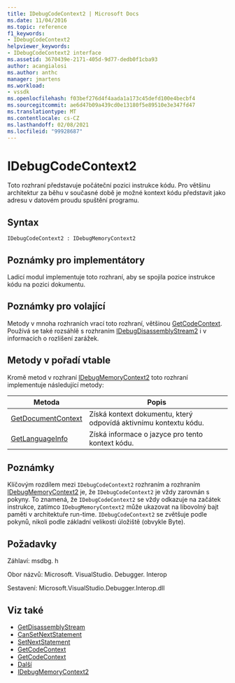 ```yaml
---
title: IDebugCodeContext2 | Microsoft Docs
ms.date: 11/04/2016
ms.topic: reference
f1_keywords:
- IDebugCodeContext2
helpviewer_keywords:
- IDebugCodeContext2 interface
ms.assetid: 3670439e-2171-405d-9d77-dedb0f1cba93
author: acangialosi
ms.author: anthc
manager: jmartens
ms.workload:
- vssdk
ms.openlocfilehash: f03bef276d4f4aada1a173c45defd100e4becbf4
ms.sourcegitcommit: ae6d47b09a439cd0e13180f5e89510e3e347fd47
ms.translationtype: MT
ms.contentlocale: cs-CZ
ms.lasthandoff: 02/08/2021
ms.locfileid: "99928687"
---
```

# <a name="idebugcodecontext2"></a>IDebugCodeContext2
Toto rozhraní představuje počáteční pozici instrukce kódu. Pro většinu architektur za běhu v současné době je možné kontext kódu představit jako adresu v datovém proudu spuštění programu.

## <a name="syntax"></a>Syntax

```
IDebugCodeContext2 : IDebugMemoryContext2
```

## <a name="notes-for-implementers"></a>Poznámky pro implementátory
 Ladicí modul implementuje toto rozhraní, aby se spojila pozice instrukce kódu na pozici dokumentu.

## <a name="notes-for-callers"></a>Poznámky pro volající
 Metody v mnoha rozhraních vrací toto rozhraní, většinou [GetCodeContext](../../../extensibility/debugger/reference/idebugstackframe2-getcodecontext.md). Používá se také rozsáhlě s rozhraním [IDebugDisassemblyStream2](../../../extensibility/debugger/reference/idebugdisassemblystream2.md) i v informacích o rozlišení zarážek.

## <a name="methods-in-vtable-order"></a>Metody v pořadí vtable
 Kromě metod v rozhraní [IDebugMemoryContext2](../../../extensibility/debugger/reference/idebugmemorycontext2.md) toto rozhraní implementuje následující metody:

|Metoda|Popis|
|------------|-----------------|
|[GetDocumentContext](../../../extensibility/debugger/reference/idebugcodecontext2-getdocumentcontext.md)|Získá kontext dokumentu, který odpovídá aktivnímu kontextu kódu.|
|[GetLanguageInfo](../../../extensibility/debugger/reference/idebugcodecontext2-getlanguageinfo.md)|Získá informace o jazyce pro tento kontext kódu.|

## <a name="remarks"></a>Poznámky
 Klíčovým rozdílem mezi `IDebugCodeContext2` rozhraním a rozhraním [IDebugMemoryContext2](../../../extensibility/debugger/reference/idebugmemorycontext2.md) je, že `IDebugCodeContext2` je vždy zarovnán s pokyny. To znamená, že `IDebugCodeContext2` se vždy odkazuje na začátek instrukce, zatímco `IDebugMemoryContext2` může ukazovat na libovolný bajt paměti v architektuře run-time. `IDebugCodeContext2` se zvětšuje podle pokynů, nikoli podle základní velikosti úložiště (obvykle Byte).

## <a name="requirements"></a>Požadavky
 Záhlaví: msdbg. h

 Obor názvů: Microsoft. VisualStudio. Debugger. Interop

 Sestavení: Microsoft.VisualStudio.Debugger.Interop.dll

## <a name="see-also"></a>Viz také
- [GetDisassemblyStream](../../../extensibility/debugger/reference/idebugprogram2-getdisassemblystream.md)
- [CanSetNextStatement](../../../extensibility/debugger/reference/idebugthread2-cansetnextstatement.md)
- [SetNextStatement](../../../extensibility/debugger/reference/idebugthread2-setnextstatement.md)
- [GetCodeContext](../../../extensibility/debugger/reference/idebugcanstopevent2-getcodecontext.md)
- [GetCodeContext](../../../extensibility/debugger/reference/idebugstackframe2-getcodecontext.md)
- [Další](../../../extensibility/debugger/reference/ienumdebugcodecontexts2-next.md)
- [IDebugMemoryContext2](../../../extensibility/debugger/reference/idebugmemorycontext2.md)
